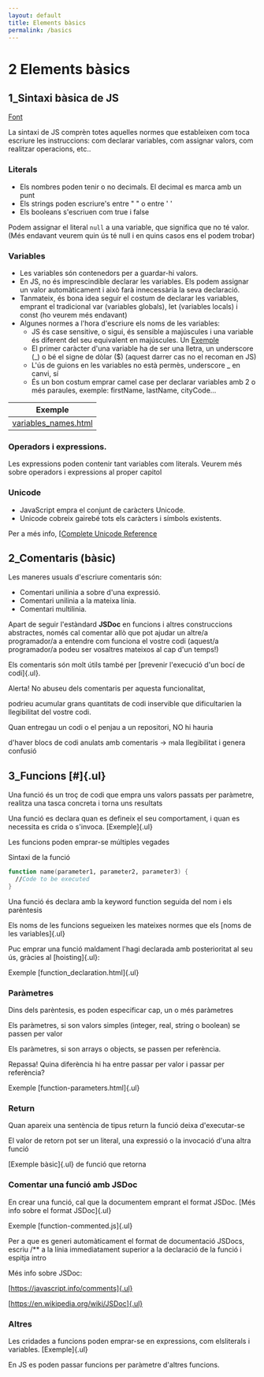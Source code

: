 ```yaml
---
layout: default
title: Elements bàsics
permalink: /basics
---
```


# 2 Elements bàsics

<!-- toc -->


## 1_Sintaxi bàsica de JS
[Font](https://www.w3schools.com/js/js_syntax.asp)

La sintaxi de JS comprèn totes aquelles normes que estableixen com toca escriure les instruccions: com declarar variables, com assignar valors, com realitzar operacions, etc..

### Literals
- Els nombres poden tenir o no decimals. El decimal es marca amb un punt
- Els strings poden escriure's entre " " o entre ' '
- Els booleans s'escriuen com true i false

Podem assignar el literal `null` a una variable, que significa que no té valor. (Més endavant veurem quin ús té null i en quins casos ens el podem trobar)

### Variables
- Les variables són contenedors per a guardar-hi valors.
- En JS, no és imprescindible declarar les variables. Els podem assignar un valor automàticament i això farà innecessària la seva declaració.
- Tanmateix, és bona idea seguir el costum de declarar les variables, emprant el tradicional var (variables globals), let (variables locals) i const (ho veurem més endavant)
- Algunes normes a l'hora d'escriure els noms de les variables:
  * JS és case sensitive, o sigui, és sensible a majúscules i una 
variable és diferent del seu equivalent en majúscules. Un [Exemple](https://www.w3schools.com/js/tryit.asp?filename=tryjs_syntax_case) 
  * El primer caràcter d'una variable ha de ser una lletra, un underscore (_) o bé el signe de dòlar ($) (aquest darrer cas no el recoman en JS)
  * L'ús de guions en les variables no està permès, underscore _ en canvi, sí
  * És un bon costum emprar camel case per declarar variables amb 2 o més paraules, exemple: firstName, lastName, cityCode...

| Exemple |
| ------- |
| [variables_names.html](https://github.com/classicoman2/guide_javascript/blob/master/01/variables_names.html) |


### Operadors i expressions.
Les expressions poden contenir tant variables com literals. Veurem
més sobre operadors i expressions al proper capitol

### Unicode
- JavaScript empra el conjunt de caràcters Unicode. 
- Unicode cobreix gairebé tots els caràcters i símbols existents.

Per a més info, [[Complete Unicode Reference](https://www.w3schools.com/charsets/ref_html_utf8.asp)


## 2_Comentaris (bàsic)

Les maneres usuals d'escriure comentaris són:
- Comentari unilinia a sobre d'una expressió.
- Comentari unilinia a la mateixa línia.
- Comentari multilinia.

Apart de seguir l'estàndard **JSDoc** en funcions i altres construccions abstractes, només cal comentar allò que pot ajudar un altre/a programador/a a entendre com funciona el vostre codi (aquest/a programador/a podeu ser vosaltres mateixos al cap d'un temps!)

Els comentaris són molt útils també per [prevenir l'execució d'un bocí de codi]{.ul}.

Alerta! No abuseu dels comentaris per aquesta funcionalitat,

podrieu acumular grans quantitats de codi inservible que dificultarien la llegibilitat del vostre codi.

Quan entregau un codi o el penjau a un repositori, NO hi hauria

d'haver blocs de codi anulats amb comentaris → mala llegibilitat i genera confusió

## 3_Funcions [#]{.ul}

Una funció és un troç de codi que empra uns valors passats per paràmetre, realitza una tasca concreta i torna uns resultats

Una funció es declara quan es defineix el seu comportament, i quan es necessita es crida o s'invoca. [Exemple]{.ul}

Les funcions poden emprar-se múltiples vegades

Sintaxi de la funció
```fs
function name(parameter1, parameter2, parameter3) {
  //Code to be executed
}
```
Una funció és declara amb la keyword function seguida del nom i els parèntesis

Els noms de les funcions segueixen les mateixes normes que els [noms de les variables]{.ul}

Puc emprar una funció maldament l'hagi declarada amb posterioritat al seu ús, gràcies al [hoisting]{.ul}:

Exemple [function_declaration.html]{.ul}

### Paràmetres
Dins dels parèntesis, es poden especificar cap, un o més paràmetres

Els paràmetres, si son valors simples (integer, real, string o boolean) se passen per valor

Els paràmetres, si son arrays o objects, se passen per referència.

Repassa! Quina diferència hi ha entre passar per valor i passar per referència?

Exemple [function-parameters.html]{.ul}

### Return
Quan apareix una sentència de tipus return la funció deixa d'executar-se

El valor de retorn pot ser un literal, una expressió o la invocació d'una altra funció

[Exemple bàsic]{.ul} de funció que retorna

### Comentar una funció amb JSDoc
En crear una funció, cal que la documentem emprant el format JSDoc. [Més info sobre el format JSDoc]{.ul}

Exemple [function-commented.js]{.ul}

Per a que es generi automàticament el format de documentació JSDocs, escriu /** a la línia immediatament superior a la declaració de la funció i espitja intro

Més info sobre JSDoc:

[https://javascript.info/comments]{.ul}

[https://en.wikipedia.org/wiki/JSDoc]{.ul}

### Altres
Les cridades a funcions poden emprar-se en expressions, com elsliterals i variables. [Exemple]{.ul}

En JS es poden passar funcions per paràmetre d'altres funcions.
